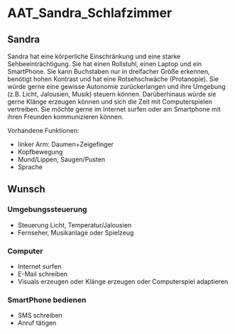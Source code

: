 # AAT_Sandra_Schlafzimmer

## Sandra

Sandra hat eine körperliche Einschränkung und eine starke Sehbeeinträchtigung. Sie hat einen Rollstuhl, einen Laptop
und ein SmartPhone. Sie kann Buchstaben nur in dreifacher Größe erkennen, benötigt hohen Kontrast und hat eine
Rotsehschwäche (Protanopie). Sie würde gerne eine gewisse Autonomie zurückerlangen und ihre Umgebung (z.B. Licht,
Jalousien, Musik) steuern können. Darüberhinaus würde sie gerne Klänge erzeugen können und sich die Zeit mit
Computerspielen vertreiben. Sie möchte gerne im Internet surfen oder am Smartphone mit ihren Freunden kommunizieren
können.

Vorhandene Funktionen:
- linker Arm: Daumen+Zeigefinger
- Kopfbewegung
- Mund/Lippen, Saugen/Pusten
- Sprache

## Wunsch
### Umgebungssteuerung
- Steuerung Licht, Temperatur/Jalousien
- Fernseher, Musikanlage oder Spielzeug 

### Computer
- Internet surfen
- E-Mail schreiben
- Visuals erzeugen oder Klänge erzeugen oder Computerspiel adaptieren

### SmartPhone bedienen
- SMS schreiben
- Anruf tätigen

